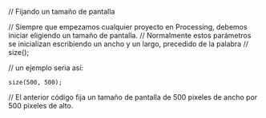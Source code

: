 
//  Fijando un tamaño de pantalla

//  Siempre que empezamos cualquier proyecto en Processing, debemos iniciar eligiendo un tamaño de pantalla.  //  Normalmente estos parámetros se inicializan escribiendo un ancho y un largo, precedido de la palabra      //  size();

//  un ejemplo seria así:

```
size(500, 500);
```
// El anterior código fija un tamaño de pantalla de 500 pixeles de ancho por 500 pixeles de alto.
